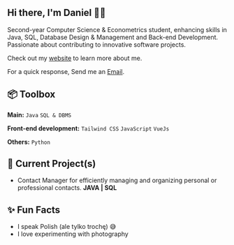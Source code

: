 
## Hi there, I'm Daniel 👋🏼

Second-year Computer Science & Econometrics student, enhancing skills in Java, SQL, Database Design & Management and Back-end Development. Passionate about contributing to innovative software projects.

Check out my [website](https://www.heisdanielade.xyz/) to learn more about me.

For a quick response, Send me an [Email](mailto:danieladeofficial@gmail.com). 

## 📦 Toolbox
**Main:** `Java` `SQL & DBMS` 

**Front-end development:** `Tailwind CSS` `JavaScript` `VueJs`

**Others:** `Python` 


## 🤖 Current Project(s)
- Contact Manager for efficiently managing and organizing personal or professional contacts. **JAVA | SQL**


## ✨ Fun Facts 
- I speak Polish (ale tylko trochę) 😅
- I love experimenting with photography


